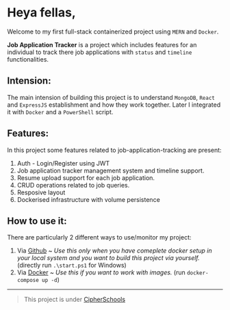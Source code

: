 # Heya fellas,
Welcome to my first full-stack containerized project using `MERN` and `Docker`.

**Job Application Tracker** is a project which includes features for an individual to track there job applications with `status` and `timeline` functionalities.

## Intension:
The main intension of building this project is to understand `MongoDB`, `React` and `ExpressJS` establishment and how they work together. Later I integrated it with `Docker` and a `PowerShell` script.

## Features:
In this project some features related to job-application-tracking are present:
1. Auth - Login/Register using JWT
2. Job application tracker management system and timeline support.
3. Resume upload support for each job application.
4. CRUD operations related to job queries.
5. Resposive layout
6. Dockerised infrastructure with volume persistence

## How to use it:
There are particularly 2 different ways to use/monitor my project:
1. Via [Github](https://github.com/Peeyush-04/job-application-tracker) ~ *Use this only when you have comeplete docker setup in your local system and you want to build this project via yourself.* (directly run `.\start.ps1` for Windows)
2. Via [Docker](https://hub.docker.com/r/opt1mal04/job-application-tracker) ~ *Use this if you want to work with images.* (run `docker-compose up -d`)

---
> This project is under [CipherSchools](https://www.cipherschools.com)
